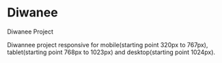 # Diwanee
Diwanee Project

Diwannee project responsive for mobile(starting point 320px to 767px), tablet(starting point 768px to 1023px) and 
desktop(starting point 1024px).


